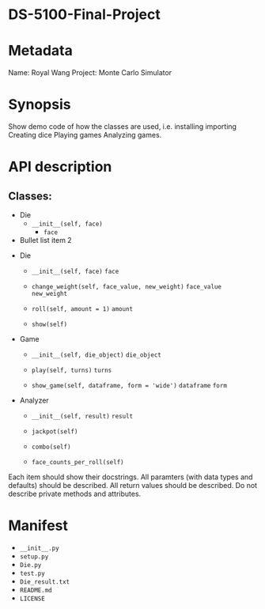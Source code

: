 # DS-5100-Final-Project


# Metadata
Name: Royal Wang
Project: Monte Carlo Simulator

# Synopsis

Show demo code of how the classes are used, i.e.
installing
importing
Creating dice
Playing games
Analyzing games.

# API description
## Classes:
* Die
    * `__init__(self, face)`
        * `face`
* Bullet list item 2

- Die
 
     - `__init__(self, face)`
        `face` 
          
     - `change_weight(self, face_value, new_weight)`
        `face_value`
        `new_weight`
          
     - `roll(self, amount = 1)`
        `amount` 
          
     - `show(self)`
     
- Game

     - `__init__(self, die_object)`
       `die_object`
          
     - `play(self, turns)`
        `turns` 
          
     - `show_game(self, dataframe, form = 'wide')`
       `dataframe`
       `form`
- Analyzer

     - `__init__(self, result)`
       `result`
          
     - `jackpot(self)`
     
     - `combo(self)`
     
     - `face_counts_per_roll(self)`

Each item should show their docstrings.
All paramters (with data types and defaults) should be described.
All return values should be described.
Do not describe private methods and attributes.

# Manifest
 - `__init__.py`
 - `setup.py`
 - `Die.py`
 - `test.py`
 - `Die_result.txt`
 - `README.md`
 - `LICENSE`
